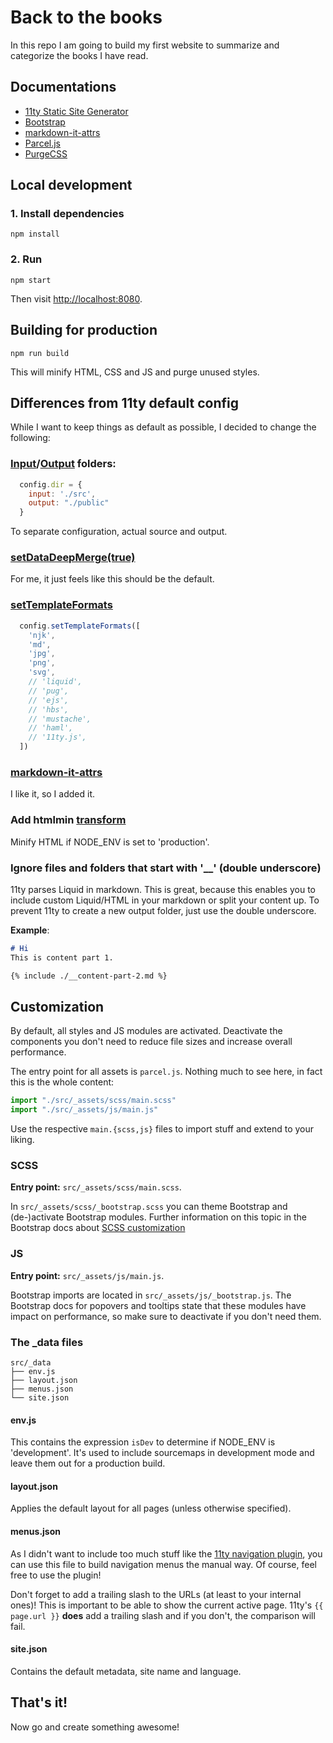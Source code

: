 # Back to the books

In this repo I am going to build my first website to summarize and categorize the books I have read.

## Documentations
- [11ty Static Site Generator](https://www.11ty.dev/docs/)
- [Bootstrap](https://getbootstrap.com/docs/5.0/getting-started/introduction/)
- [markdown-it-attrs](https://github.com/arve0/markdown-it-attrs)
- [Parcel.js](https://parceljs.org/getting_started.html)
- [PurgeCSS](https://purgecss.com/)

## Local development

### 1. Install dependencies
```npm install```

### 2. Run
```npm start```

Then visit [http://localhost:8080](http://localhost:8080).

## Building for production
```npm run build```

This will minify HTML, CSS and JS and purge unused styles.

## Differences from 11ty default config
While I want to keep things as default as possible, I decided to change the following:

### [Input](https://www.11ty.dev/docs/config/#input-directory)/[Output](https://www.11ty.dev/docs/config/#output-directory) folders:
``` javascript
  config.dir = {
    input: './src',
    output: "./public"
  }
```
To separate configuration, actual source and output.

### [setDataDeepMerge(true)](https://www.11ty.dev/docs/data-deep-merge/)
For me, it just feels like this should be the default.

### [setTemplateFormats](https://www.11ty.dev/docs/config/#template-formats)

``` javascript
  config.setTemplateFormats([
    'njk',
    'md',
    'jpg',
    'png',
    'svg',
    // 'liquid',
    // 'pug',
    // 'ejs',
    // 'hbs',
    // 'mustache',
    // 'haml',
    // '11ty.js',
  ])
```

### [markdown-it-attrs](https://github.com/arve0/markdown-it-attrs)
I like it, so I added it.

### Add htmlmin [transform](https://www.11ty.dev/docs/config/#transforms)
Minify HTML if NODE_ENV is set to 'production'.

### Ignore files and folders that start with '__' (double underscore)
11ty parses Liquid in markdown. This is great, because this enables you to include custom Liquid/HTML in your markdown or split your content up. To prevent 11ty to create a new output folder, just use the double underscore.

**Example**:
``` markdown
# Hi
This is content part 1.

{% include ./__content-part-2.md %}
```

## Customization

By default, all styles and JS modules are activated. Deactivate the components you don't need to reduce file sizes and increase overall performance.

The entry point for all assets is ```parcel.js```. Nothing much to see here, in fact this is the whole content:

``` javascript
import "./src/_assets/scss/main.scss"
import "./src/_assets/js/main.js"
```

Use the respective ```main.{scss,js}``` files to import stuff and extend to your liking.

### SCSS
**Entry point:** ```src/_assets/scss/main.scss```.

In ```src/_assets/scss/_bootstrap.scss``` you can theme Bootstrap and (de-)activate Bootstrap modules. Further information on this topic in the Bootstrap docs about [SCSS customization](https://getbootstrap.com/docs/5.0/customize/sass/)

### JS
**Entry point:** ```src/_assets/js/main.js```. 

Bootstrap imports are located in ```src/_assets/js/_bootstrap.js```. The Bootstrap docs for popovers and tooltips state that these modules have impact on performance, so make sure to deactivate if you don't need them.

### The _data files
```
src/_data
├── env.js
├── layout.json
├── menus.json
└── site.json
```

#### env.js
This contains the expression ```isDev``` to determine if NODE_ENV is 'development'. It's used to include sourcemaps in development mode and leave them out for a production build.

#### layout.json
Applies the default layout for all pages (unless otherwise specified).

#### menus.json
As I didn't want to include too much stuff like the [11ty navigation plugin](https://www.11ty.dev/docs/plugins/navigation/), you can use this file to build navigation menus the manual way. Of course, feel free to use the plugin!

Don't forget to add a trailing slash to the URLs (at least to your internal ones)! This is important to be able to show the current active page. 11ty's ```{{ page.url }}``` **does** add a trailing slash and if you don't, the comparison will fail.

#### site.json
Contains the default metadata, site name and language.

## That's it!
Now go and create something awesome!
